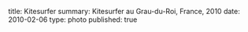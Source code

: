 title: Kitesurfer
summary: Kitesurfer au Grau-du-Roi, France, 2010
date: 2010-02-06
type: photo
published: true
